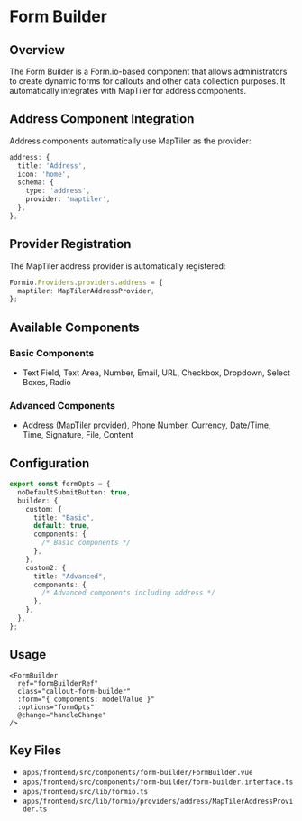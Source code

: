 # Form Builder

## Overview

The Form Builder is a Form.io-based component that allows administrators to create dynamic forms for callouts and other data collection purposes. It automatically integrates with MapTiler for address components.

## Address Component Integration

Address components automatically use MapTiler as the provider:

```typescript:apps/frontend/src/components/form-builder/form-builder.interface.ts
address: {
  title: 'Address',
  icon: 'home',
  schema: {
    type: 'address',
    provider: 'maptiler',
  },
},
```

## Provider Registration

The MapTiler address provider is automatically registered:

```typescript:apps/frontend/src/lib/formio.ts
Formio.Providers.providers.address = {
  maptiler: MapTilerAddressProvider,
};
```

## Available Components

### Basic Components

- Text Field, Text Area, Number, Email, URL, Checkbox, Dropdown, Select Boxes, Radio

### Advanced Components

- Address (MapTiler provider), Phone Number, Currency, Date/Time, Time, Signature, File, Content

## Configuration

```typescript
export const formOpts = {
  noDefaultSubmitButton: true,
  builder: {
    custom: {
      title: "Basic",
      default: true,
      components: {
        /* Basic components */
      },
    },
    custom2: {
      title: "Advanced",
      components: {
        /* Advanced components including address */
      },
    },
  },
};
```

## Usage

```vue
<FormBuilder
  ref="formBuilderRef"
  class="callout-form-builder"
  :form="{ components: modelValue }"
  :options="formOpts"
  @change="handleChange"
/>
```

## Key Files

- `apps/frontend/src/components/form-builder/FormBuilder.vue`
- `apps/frontend/src/components/form-builder/form-builder.interface.ts`
- `apps/frontend/src/lib/formio.ts`
- `apps/frontend/src/lib/formio/providers/address/MapTilerAddressProvider.ts`
